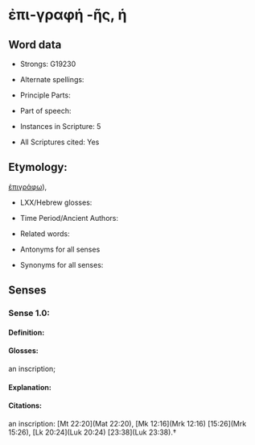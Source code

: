 # ἐπι-γραφή -ῆς, ἡ

<!-- Status: S2=NeedsEdits -->
<!-- Lexica used for edits:   -->

## Word data

* Strongs: G19230

* Alternate spellings:



* Principle Parts: 


* Part of speech: 


* Instances in Scripture: 5

* All Scriptures cited: Yes

## Etymology: 

[ἐπιγράφω]()), 

* LXX/Hebrew glosses: 


* Time Period/Ancient Authors: 


* Related words: 

* Antonyms for all senses

* Synonyms for all senses: 


## Senses 


### Sense  1.0: 

#### Definition: 

#### Glosses: 

an inscription; 

#### Explanation: 


#### Citations: 

an inscription: [Mt 22:20](Mat 22:20), [Mk 12:16](Mrk 12:16) [15:26](Mrk 15:26), [Lk 20:24](Luk 20:24) [23:38](Luk 23:38).†
